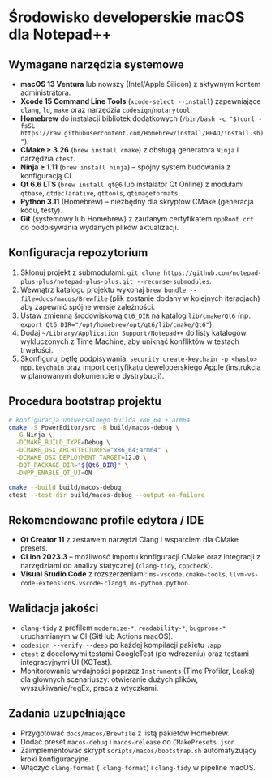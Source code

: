 # Środowisko developerskie macOS dla Notepad++

## Wymagane narzędzia systemowe
- **macOS 13 Ventura** lub nowszy (Intel/Apple Silicon) z aktywnym kontem administratora.
- **Xcode 15 Command Line Tools** (`xcode-select --install`) zapewniające `clang`, `ld`, `make` oraz narzędzia `codesign`/`notarytool`.
- **Homebrew** do instalacji bibliotek dodatkowych (`/bin/bash -c "$(curl -fsSL https://raw.githubusercontent.com/Homebrew/install/HEAD/install.sh)"`).
- **CMake ≥ 3.26** (`brew install cmake`) z obsługą generatora `Ninja` i narzędzia `ctest`.
- **Ninja ≥ 1.11** (`brew install ninja`) – spójny system budowania z konfiguracją CI.
- **Qt 6.6 LTS** (`brew install qt@6` lub instalator Qt Online) z modułami `qtbase`, `qtdeclarative`, `qttools`, `qtimageformats`.
- **Python 3.11** (Homebrew) – niezbędny dla skryptów CMake (generacja kodu, testy).
- **Git** (systemowy lub Homebrew) z zaufanym certyfikatem `nppRoot.crt` do podpisywania wydanych plików aktualizacji.

## Konfiguracja repozytorium
1. Sklonuj projekt z submodułami: `git clone https://github.com/notepad-plus-plus/notepad-plus-plus.git --recurse-submodules`.
2. Wewnątrz katalogu projektu wykonaj `brew bundle --file=docs/macos/Brewfile` (plik zostanie dodany w kolejnych iteracjach) aby zapewnić spójne wersje zależności.
3. Ustaw zmienną środowiskową `Qt6_DIR` na katalog `lib/cmake/Qt6` (np. `export Qt6_DIR="/opt/homebrew/opt/qt6/lib/cmake/Qt6"`).
4. Dodaj `~/Library/Application Support/Notepad++` do listy katalogów wykluczonych z Time Machine, aby uniknąć konfliktów w testach trwałości.
5. Skonfiguruj pętlę podpisywania: `security create-keychain -p <hasło> npp.keychain` oraz import certyfikatu deweloperskiego Apple (instrukcja w planowanym dokumencie o dystrybucji).

## Procedura bootstrap projektu
```bash
# konfiguracja uniwersalnego builda x86_64 + arm64
cmake -S PowerEditor/src -B build/macos-debug \
  -G Ninja \
  -DCMAKE_BUILD_TYPE=Debug \
  -DCMAKE_OSX_ARCHITECTURES="x86_64;arm64" \
  -DCMAKE_OSX_DEPLOYMENT_TARGET=12.0 \
  -DQT_PACKAGE_DIR="${Qt6_DIR}" \
  -DNPP_ENABLE_QT_UI=ON

cmake --build build/macos-debug
ctest --test-dir build/macos-debug --output-on-failure
```

## Rekomendowane profile edytora / IDE
- **Qt Creator 11** z zestawem narzędzi Clang i wsparciem dla CMake presets.
- **CLion 2023.3** – możliwość importu konfiguracji CMake oraz integracji z narzędziami do analizy statycznej (`clang-tidy`, `cppcheck`).
- **Visual Studio Code** z rozszerzeniami: `ms-vscode.cmake-tools`, `llvm-vs-code-extensions.vscode-clangd`, `ms-python.python`.

## Walidacja jakości
- `clang-tidy` z profilem `modernize-*`, `readability-*`, `bugprone-*` uruchamianym w CI (GitHub Actions macOS).
- `codesign --verify --deep` po każdej kompilacji pakietu `.app`.
- `ctest` z docelowymi testami GoogleTest (po wdrożeniu) oraz testami integracyjnymi UI (XCTest).
- Monitorowanie wydajności poprzez `Instruments` (Time Profiler, Leaks) dla głównych scenariuszy: otwieranie dużych plików, wyszukiwanie/regEx, praca z wtyczkami.

## Zadania uzupełniające
- Przygotować `docs/macos/Brewfile` z listą pakietów Homebrew.
- Dodać preset `macos-debug` i `macos-release` do `CMakePresets.json`.
- Zaimplementować skrypt `scripts/macos/bootstrap.sh` automatyzujący kroki konfiguracyjne.
- Włączyć `clang-format` (`.clang-format`) i `clang-tidy` w pipeline macOS.
